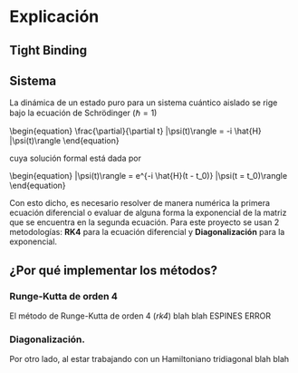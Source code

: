 # Explicación

## Tight Binding


## Sistema
La dinámica de un estado puro para un sistema cuántico aislado se rige bajo la ecuación de Schrödinger ($\hbar = 1$)

\begin{equation}
\frac{\partial}{\partial t} |\psi(t)\rangle = -i \hat{H} |\psi(t)\rangle
\end{equation}

cuya solución formal está dada por

\begin{equation}
|\psi(t)\rangle = e^{-i \hat{H}(t - t_0)} |\psi(t = t_0)\rangle
\end{equation}

Con esto dicho, es necesario resolver de manera numérica la primera ecuación diferencial o evaluar de alguna forma la exponencial de la matriz que se encuentra en la segunda ecuación. Para este proyecto se usan 2 metodologías: **RK4** para la ecuación diferencial y **Diagonalización** para la exponencial.

## ¿Por qué implementar los métodos?

### Runge-Kutta de orden 4
El método de Runge-Kutta de orden 4 (_rk4_) blah blah ESPINES ERROR 

### Diagonalización. 
Por otro lado, al estar trabajando con un Hamiltoniano tridiagonal blah blah
